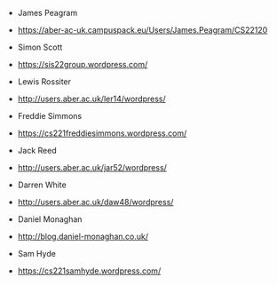 - James Peagram
 - https://aber-ac-uk.campuspack.eu/Users/James.Peagram/CS22120

- Simon Scott
 - https://sis22group.wordpress.com/

- Lewis Rossiter
 - http://users.aber.ac.uk/ler14/wordpress/

- Freddie Simmons
 - https://cs221freddiesimmons.wordpress.com/

- Jack Reed
 - http://users.aber.ac.uk/jar52/wordpress/

- Darren White
 - http://users.aber.ac.uk/daw48/wordpress/

- Daniel Monaghan
 - http://blog.daniel-monaghan.co.uk/

- Sam Hyde
 - https://cs221samhyde.wordpress.com/
